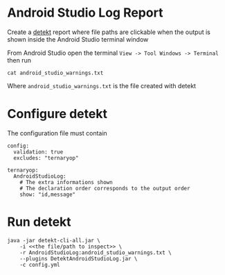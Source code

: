 # Android Studio Log Report

Create a [detekt](https://github.com/arturbosch/detekt) report where file paths are clickable when the output is shown inside the Android Studio terminal window

From Android Studio open the terminal `View -> Tool Windows -> Terminal` then run

	cat android_studio_warnings.txt
	
Where `android_studio_warnings.txt` is the file created with detekt

Configure detekt
================

The configuration file must contain

	config:
	  validation: true
	  excludes: "ternaryop"

	ternaryop:
	  AndroidStudioLog:
	    # The extra informations shown
	    # The declaration order corresponds to the output order
	    show: "id,message"

Run detekt
==========

	java -jar detekt-cli-all.jar \
		-i <<the file/path to inspect>> \
		-r AndroidStudioLog:android_studio_warnings.txt \
		--plugins DetektAndroidStudioLog.jar \
		-c config.yml
